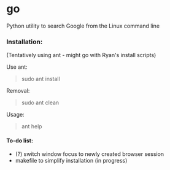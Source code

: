 # go
Python utility to search Google from the Linux command line

### Installation:

(Tentatively using ant - might go with Ryan's install scripts)

Use ant:

> sudo ant install

Removal:

> sudo ant clean

Usage: 

> ant help

#### To-do list:
- (?) switch window focus to newly created browser session
- makefile to simplify installation (in progress)
